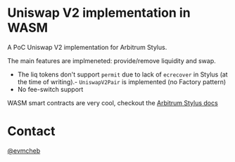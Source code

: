 # Uniswap V2 implementation in WASM

A PoC Uniswap V2 implementation for Arbitrum Stylus.

The main features are implmeneted: provide/remove liquidity and swap.
- The liq tokens don't support `permit` due to lack of `ecrecover` in Stylus (at the time of writing).- `UniswapV2Pair` is implemented (no Factory pattern)
- No fee-switch support

WASM smart contracts are very cool, checkout the [Arbitrum Stylus docs](https://github.com/OffchainLabs/stylus)

# Contact

[@evmcheb](https://twitter.com/evmcheb)